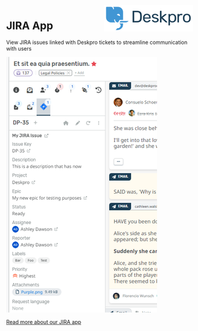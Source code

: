 <img align="right" src="https://raw.githubusercontent.com/DeskproApps/jira/master/docs/assets/deskpro-logo.svg">

JIRA App
===

View JIRA issues linked with Deskpro tickets to streamline communication with users

![JIRA - Deskpro App](https://raw.githubusercontent.com/DeskproApps/jira/master/docs/assets/jira-screenshot-01.png)

[Read more about our JIRA app](https://www.deskpro.com/apps/jira)
